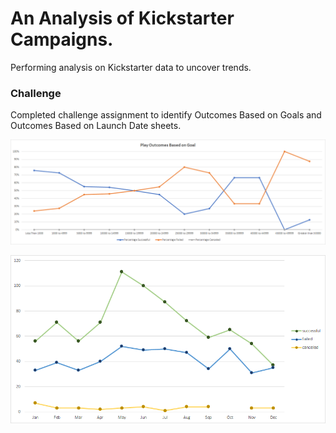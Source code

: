 # An Analysis of Kickstarter Campaigns.
Performing analysis on Kickstarter data to uncover trends.

### Challenge

Completed challenge assignment to identify Outcomes Based on Goals and Outcomes Based on Launch Date sheets. 
 

![Outcomes Based on Goal](https://github.com/dougacct814/kickstarter-analysis/blob/master/Play%20Outcomes%20Based%20on%20Goal.png)

![Theater Outcomes Based on Launch Date](https://github.com/dougacct814/kickstarter-analysis/blob/master/Theater%20Outcomes%20Based%20on%20Launch%20Date.png)

